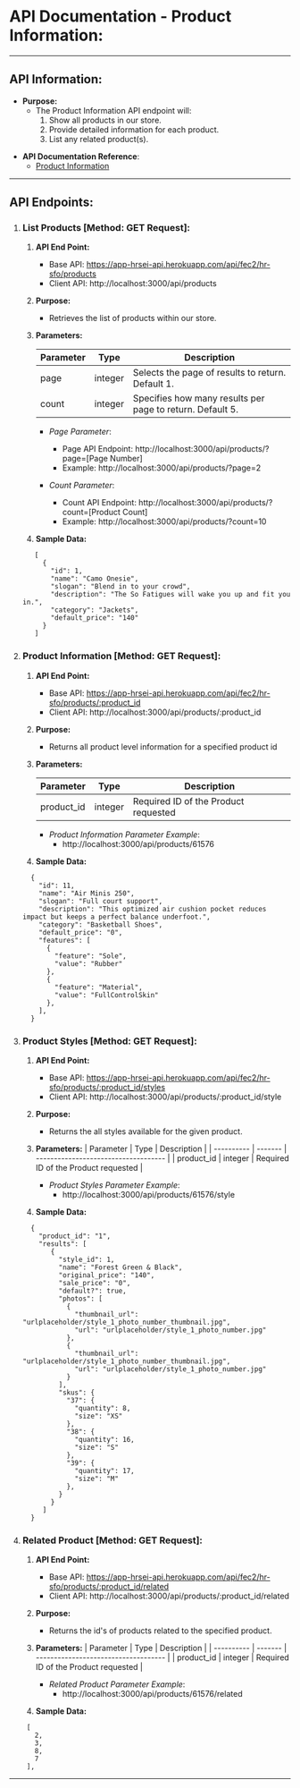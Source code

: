 # API Documentation - Product Information:

---

## API Information:

- **Purpose:**
  - The Product Information API endpoint will:
    1. Show all products in our store.
    2. Provide detailed information for each product.
    3. List any related product(s).
    <p></p>
- **API Documentation Reference**:
  - [Product Information](https://learn-2.galvanize.com/cohorts/2910/blocks/94/content_files/Front%20End%20Capstone/project-atelier-catwalk/products.md)

---

## API Endpoints:

1. ### List Products [Method: GET Request]:

   1. **API End Point:**
      - Base API: https://app-hrsei-api.herokuapp.com/api/fec2/hr-sfo/products
      - Client API: http://localhost:3000/api/products
   2. **Purpose:**
      - Retrieves the list of products within our store.
   3. **Parameters:**

      | Parameter | Type    | Description                                               |
      | --------- | ------- | --------------------------------------------------------- |
      | page      | integer | Selects the page of results to return. Default 1.         |
      | count     | integer | Specifies how many results per page to return. Default 5. |

      - _Page Parameter_:

        - Page API Endpoint: http://localhost:3000/api/products/?page=[Page Number]
        - Example: http://localhost:3000/api/products/?page=2

      - _Count Parameter_:
        - Count API Endpoint: http://localhost:3000/api/products/?count=[Product Count]
        - Example: http://localhost:3000/api/products/?count=10

   4. **Sample Data:**

   ```
      [
        {
          "id": 1,
          "name": "Camo Onesie",
          "slogan": "Blend in to your crowd",
          "description": "The So Fatigues will wake you up and fit you in.",
          "category": "Jackets",
          "default_price": "140"
        }
      ]
   ```

2. ### Product Information [Method: GET Request]:

   1. **API End Point:**
      - Base API: https://app-hrsei-api.herokuapp.com/api/fec2/hr-sfo/products/:product_id
      - Client API: http://localhost:3000/api/products/:product_id
   2. **Purpose:**
      - Returns all product level information for a specified product id
   3. **Parameters:**

      | Parameter  | Type    | Description                          |
      | ---------- | ------- | ------------------------------------ |
      | product_id | integer | Required ID of the Product requested |

      - _Product Information Parameter Example_:
        - http://localhost:3000/api/products/61576

   4. **Sample Data:**

   ```
     {
       "id": 11,
       "name": "Air Minis 250",
       "slogan": "Full court support",
       "description": "This optimized air cushion pocket reduces impact but keeps a perfect balance underfoot.",
       "category": "Basketball Shoes",
       "default_price": "0",
       "features": [
         {
           "feature": "Sole",
           "value": "Rubber"
         },
         {
           "feature": "Material",
           "value": "FullControlSkin"
         },
       ],
     }
   ```

3. ### Product Styles [Method: GET Request]:

   1. **API End Point:**
      - Base API: https://app-hrsei-api.herokuapp.com/api/fec2/hr-sfo/products/:product_id/styles
      - Client API: http://localhost:3000/api/products/:product_id/style
   2. **Purpose:**
      - Returns the all styles available for the given product.
   3. **Parameters:**
      | Parameter | Type | Description |
      | ---------- | ------- | ------------------------------------ |
      | product_id | integer | Required ID of the Product requested |

      - _Product Styles Parameter Example_:
        - http://localhost:3000/api/products/61576/style

   4. **Sample Data:**

   ```
     {
       "product_id": "1",
       "results": [
          {
            "style_id": 1,
            "name": "Forest Green & Black",
            "original_price": "140",
            "sale_price": "0",
            "default?": true,
            "photos": [
              {
                "thumbnail_url": "urlplaceholder/style_1_photo_number_thumbnail.jpg",
                "url": "urlplaceholder/style_1_photo_number.jpg"
              },
              {
                "thumbnail_url": "urlplaceholder/style_1_photo_number_thumbnail.jpg",
                "url": "urlplaceholder/style_1_photo_number.jpg"
              }
            ],
            "skus": {
              "37": {
                "quantity": 8,
                "size": "XS"
              },
              "38": {
                "quantity": 16,
                "size": "S"
              },
              "39": {
                "quantity": 17,
                "size": "M"
              },
            }
          }
        ]
     }
   ```

4. ### Related Product [Method: GET Request]:

   1. **API End Point:**
      - Base API: https://app-hrsei-api.herokuapp.com/api/fec2/hr-sfo/products/:product_id/related
      - Client API: http://localhost:3000/api/products/:product_id/related
   2. **Purpose:**
      - Returns the id's of products related to the specified product.
   3. **Parameters:**
      | Parameter | Type | Description |
      | ---------- | ------- | ------------------------------------ |
      | product_id | integer | Required ID of the Product requested |

      - _Related Product Parameter Example_:
        - http://localhost:3000/api/products/61576/related

   4. **Sample Data:**

   ```
    [
      2,
      3,
      8,
      7
    ],
   ```

---
